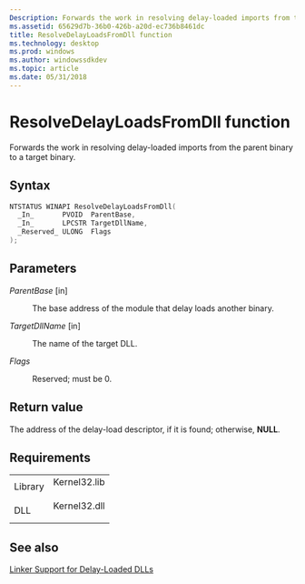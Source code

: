 ```yaml
---
Description: Forwards the work in resolving delay-loaded imports from the parent binary to a target binary.
ms.assetid: 65629d7b-36b0-426b-a20d-ec736b8461dc
title: ResolveDelayLoadsFromDll function
ms.technology: desktop
ms.prod: windows
ms.author: windowssdkdev
ms.topic: article
ms.date: 05/31/2018
---
```


# ResolveDelayLoadsFromDll function

Forwards the work in resolving delay-loaded imports from the parent binary to a target binary.

## Syntax


```C++
NTSTATUS WINAPI ResolveDelayLoadsFromDll(
  _In_       PVOID  ParentBase,
  _In_       LPCSTR TargetDllName,
  _Reserved_ ULONG  Flags
);
```



## Parameters

<dl> <dt>

*ParentBase* \[in\]
</dt> <dd>

The base address of the module that delay loads another binary.

</dd> <dt>

*TargetDllName* \[in\]
</dt> <dd>

The name of the target DLL.

</dd> <dt>

*Flags* 
</dt> <dd>

Reserved; must be 0.

</dd> </dl>

## Return value

The address of the delay-load descriptor, if it is found; otherwise, **NULL**.

## Requirements



|                    |                                                                                         |
|--------------------|-----------------------------------------------------------------------------------------|
| Library<br/> | <dl> <dt>Kernel32.lib</dt> </dl> |
| DLL<br/>     | <dl> <dt>Kernel32.dll</dt> </dl> |



## See also

<dl> <dt>

[Linker Support for Delay-Loaded DLLs](https://msdn.microsoft.com/windows/desktop/b2d7e449-2809-42b1-9c90-2c0ca5e31a14)
</dt> </dl>

 

 




